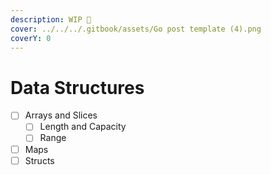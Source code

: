 ```yaml
---
description: WIP 🚧
cover: ../../../.gitbook/assets/Go post template (4).png
coverY: 0
---
```


# Data Structures

* [ ] Arrays and Slices
  * [ ] Length and Capacity
  * [ ] Range
* [ ] Maps
* [ ] Structs
